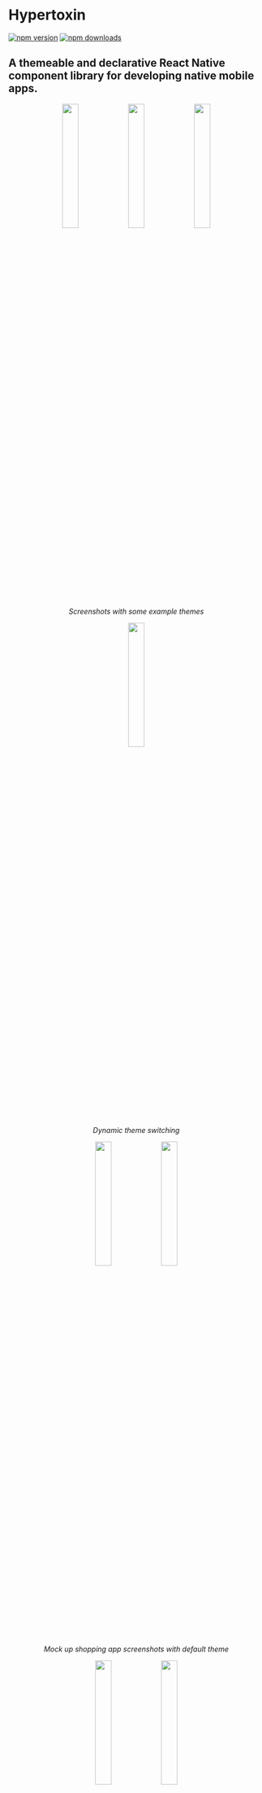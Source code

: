 # Hypertoxin
[![npm version](https://img.shields.io/npm/v/hypertoxin.svg?style=flat)](https://www.npmjs.com/package/hypertoxin)
[![npm downloads](https://img.shields.io/npm/dm/hypertoxin.svg?style=flat-square)](https://www.npmjs.com/package/hypertoxin)
## A themeable and declarative React Native component library for developing native mobile apps.

<p align="center">
    <img width="25%" height="25%" src="/assets/screenshots/screenshot-6.png">
    <img width="25%" height="25%" src="/assets/screenshots/screenshot-5.png">
    <img width="25%" height="25%" src="/assets/screenshots/screenshot-7.png">
</p>
<p align="center">
    <em>Screenshots with some example themes</em>
</p>

<p align="center">
    <img width="25%" height="25%" src="/assets/screen-records/theme-switching.gif">
</p>
<p align="center">
    <em>Dynamic theme switching</em>
</p>

<p align="center">
    <img width="25%" height="25%" src="/assets/screenshots/screenshot-1.png">
    <img width="25%" height="25%" src="/assets/screenshots/screenshot-2.png">
</p>
<p align="center">
    <em>Mock up shopping app screenshots with default theme</em>
</p>

<p align="center">
    <img width="25%" height="25%" src="/assets/screenshots/screenshot-3.png">
    <img width="25%" height="25%" src="/assets/screenshots/screenshot-4.png">
</p>
<p align="center">
    <em>Mock up shopping app screenshots with bubble theme</em>
</p>

# Installation

`$ npm install hypertoxin --save`

# Usage

The imported `hypertoxin` object is consists of `Ht`, `ThemeContext`, and `Theme`. `Ht` is an object containing all available components. `Theme` is the default global theme object which is used as a reference for making custom themes. `ThemeContext` the a react context provider which is required for setting custom themes.

```js
import React, { Component } from 'react';
import ReactNative from 'react-native'
import { Ht, ThemeContext, Theme as DefaultTheme } from 'hyperflow';

// All current available components. More to come...
const {
    FlatButton,
    RaisedButton,
    AreaButton,

    AvatarImage,
    IconImage,
    CoverImage,

    TextField,
    SearchField,

    HorizontalDivider,
    VeriticalDivider,

    HeadlineText,
    TitleText,
    SubtitleText,
    InfoText,
    CaptionText,

    BodyScreen,
    HeaderScreen,

    RowLayout,
    ColumnLayout
} = Ht;

export default class App extends Component {
  render() {
      return (
          <ThemeContext.Provider value = {{
              DefaultTheme // Modify this DefaultTheme object to make your own custom theme
          }}>
              // Top level app component goes here...
          </ThemeContext.Provider>
      );
  }
}

```

- [Documentations & Examples](#documentations)
    - [Button Components](#button-components)
    - [Field Components](#field-components)
    - [Text Components](#text-components)
    - [Image Components](#image-components)
    - [Layout Components](#layout-components)
    - [Screen Components](#screen-components)
    - [Animation API](#animation-api)
    - [Theme-customization](#text-components)
- [Demo](#demo)
- [Change Log](#change-log)
- [License](#license)

---

# Documentations

## Button Components

<p align="center">
    <img src="/assets/screen-records/buttons.gif">
</p>

Hypertoxin has three button components, [*FlatButton*](https://github.com/tuantle/hypertoxin/blob/develop/src/components/buttons/flat-button.js), [*RaisedButton*](https://github.com/tuantle/hypertoxin/blob/develop/src/components/buttons/raised-button.js), and [*AreaButton*](https://github.com/tuantle/hypertoxin/blob/develop/src/components/buttons/area-button.js)

#### Flat Button Properties

Prop | Type | Default | description
-----|------|---------|------------
exclusions | [string] | [] | Set which properties from parent component to ignore or exclude
room | string | `none` | Set button's room with respect to parent component which can be one of `none`, `content-left`, `content-middle`, `content-right`, `content-bottom`, `content-top`, `media`
action | string, object | `none` | Set button's onPress callback action to be defined by the parent component. This property is used when a button is set as a child search button for parent components such as SearchField, TextField, or HeaderScreen
shade | string, object | `themed` | Set button's shade theme, can be `themed`, `light`, or `dark`
overlay | string | `themed` | Set button's overplay style which can be one of `themed`, `opaque`, `translucent`, `translucent-outline`, `transparent`, `transparent-outline`
corner | string, number, object | `themed` | Set button's corner styles. As a number, corner is a scaler where border radius = corner * size. Set corner as an object for more control. For example `corner = { topLeft: 0.1, topRight: 0.1, bottomLeft: 0.1, bottomRight: 0.1}`
size  | string  | `themed`  | Set button's size which can be one of `themed`, `small`, `normal`, `large`
margin | string, number, object | None | Set button's margin styles. As a number, the margin is equally set around the button. Set margin as an object for more control. For example `margin = { top: 5, bottom: 5, left: 5, right: 5, horizontal: 5, vertical: 5}`
disabled | boolean | false | Disable the button
busy | boolean | false | Enable button busy activity indicator
rippled | boolean, string | `themed` | Enable button ripple animation
label | string | None | Button string label
color | string | `themed` | Set button's color style. Can be hex string, default color name, or themed color name
debounced | boolean | false | Enable button debouncing at 250 ms
initialAnimation | string, object | None  | See [Animation API](#animation-api) section for details
onPress | function | None | Button press action callback
style | object | None | Flat button style is an object with the following properties: `container: {...}, contentLeftRoom: {...}, contentMiddleRoom: {...}, contentRightRoom: {...}, badgeRoom: {...}, activityIndicatorRoom: {...}, label: {...}, ripple: {...}`. Standard React Native style properties go inside these properties. Changes to these properties will override the global theme. See [default style object](https://github.com/tuantle/hypertoxin/blob/c61f4bf96ac92efb550fb5264404f72cc0e1443f/src/components/buttons/flat-button.js#L53)

#### Raised Button Properties

Prop | Type | Default | description
-----|------|---------|------------
exclusions | [string] | [] | Set which properties from parent component to ignore or exclude
room | string | `none` | Set button's room with respect to parent component which can be one of `none`, `content-left`, `content-middle`, `content-right`, `content-bottom`, `content-top`, `media`
action | string, object | `none` | Set button's onPress callback action to be defined by the parent component. This property is used when a button is set as a child search button for parent components such as SearchField, TextField, or HeaderScreen
shade | string, object | `themed` | Set button's shade theme, can be `themed`, `light`, or `dark`
corner | string, number, object | `themed` | Set button's corner styles. As a number, corner is a scaler where border radius = corner * size. Set corner as an object for more control. For example `corner = { topLeft: 0.1, topRight: 0.1, bottomLeft: 0.1, bottomRight: 0.1}`
size  | string  | `themed`  | Set button's size which can be one of `themed`, `small`, `normal`, `large`
margin | string, number, object | None | Set button's margin styles. As a number, the margin is equally set around the button. Set margin as an object for more control. For example `margin = { top: 5, bottom: 5, left: 5, right: 5, horizontal: 5, vertical: 5}`
disabled | boolean | false | Disable the button
busy | boolean | false | Enable button busy activity indicator
rippled | boolean, string | `themed` | Enable button ripple animation
label | string | None | Button string label
color | string | `themed` | Set button's color style. Can be hex string, default color name, or themed color name
debounced | boolean | false | Enable button debouncing at 250 ms
initialAnimation | string, object | None  | See [Animation API](#animation-api) section for details
onPress | function | None | Button press action callback
style | object | None | Raised button style is an object with the following properties: `container: {...}, contentLeftRoom: {...}, contentMiddleRoom: {...}, contentRightRoom: {...}, badgeRoom: {...}, activityIndicatorRoom: {...}, label: {...}, ripple: {...}`. Standard React Native style properties go inside these properties. Changes to these properties will override the global theme. See [default style object](https://github.com/tuantle/hypertoxin/blob/c61f4bf96ac92efb550fb5264404f72cc0e1443f/src/components/buttons/raised-button.js#L63)

#### Area Button Properties

Prop | Type | Default | description
-----|------|---------|------------
exclusions | [string] | [] | Set which properties from parent component to ignore or exclude
room | string | `none` | Set button's room with respect to parent component which can be one of `none`, `content-left`, `content-middle`, `content-right`, `content-bottom`, `content-top`, `media`
action | string, object | `none` | Set button's onPress callback action to be defined by the parent component. This property is used when a button is set as a child search button for parent components such as SearchField, TextField, or HeaderScreen
shade | string, object | `themed` | Set button's shade theme, can be `themed`, `light`, or `dark`
overlay | string | `themed` | Set button's overplay style which can be one of `themed`, `opaque`, `translucent`, `transparent`
size  | string  | `themed`  | Set button's size which can be one of `themed`, `small`, `normal`, `large`
margin | string, number, object | None | Set button's margin styles. As a number, the margin is equally set around the button. Set margin as an object for more control. For example `margin = { top: 5, bottom: 5, left: 5, right: 5, horizontal: 5, vertical: 5}`
disabled | boolean | false | Disable the button
rippled | boolean, string | `themed` | Enable button ripple animation
debounced | boolean | false | Enable button debouncing at 250 ms
initialAnimation | string, object | None  | See [Animation API](#animation-api) section for details
onPress | function | None | Button press action callback
style | object | None | Area button style is an object with the following properties: `container: {...}, contentLeftRoom: {...}, contentRightRoom: {...}, ripple: {...}`. Unlike flat and raised buttons, there is no middle room styling. Standard React Native style properties go inside these properties. Changes to these properties will override the global theme. See [default style object](https://github.com/tuantle/hypertoxin/blob/c61f4bf96ac92efb550fb5264404f72cc0e1443f/src/components/buttons/area-button.js#L55)

*Note: `themed` propperty indicates using values defined by the global theme provider.*

By default, flat button component passes `shade`, `size`, and `color` properties down to it child components and at the same time set `margin = { 0 }` and `indentation = { 0 }` properties onto its children. This behaviour can be overide by child components with the `exclusions` property. For example, the icon image component below will not receice the `color = 'primary'` property from he parent button.

```jsx
<FlatButton overlay = 'opaque' size = 'small' label = 'SMALL' color = 'primary' >
    <IconImage exclusions = {[ `color` ]} room = 'content-left' source = 'home' />
</FlatButton>
```

#### Button Component Public Methods Access Via Reference

Methods | description
-----|------
animate | Do animation. See [Animation API](#animation-api)


#### Flat Button Examples

<p align="center">
    <img width="50%" height="50%" src="/assets/screenshots/flat-buttons.png">
</p>
<p align="center">
    <em>Standard flat buttons with colors defined by global theme</em>
</p>

```jsx
<FlatButton overlay = 'opaque' label = 'BUTTON' color = 'default' />
<FlatButton overlay = 'opaque' label = 'BUTTON' color = 'primary' />
<FlatButton overlay = 'opaque' label = 'BUTTON' color = 'secondary' />
<FlatButton overlay = 'opaque' label = 'BUTTON' color = 'accent' />
```

Clear buttons can be created when styling flat buttons with `overlay = 'transparent'` property. The component will auto-adjust the label text color accordingly.

<p align="center">
    <img width="50%" height="50%" src="/assets/screenshots/clear-buttons.png">
</p>
<p align="center">
    <em>Standard clear buttons with colors defined by global theme</em>
</p>

```jsx
<FlatButton overlay = 'transparent' label = 'BUTTON' color = 'default' />
<FlatButton overlay = 'transparent' label = 'BUTTON' color = 'primary' />
<FlatButton overlay = 'transparent' label = 'BUTTON' color = 'secondary' />
<FlatButton overlay = 'transparent' label = 'BUTTON' color = 'accent' />
```

<p align="center">
    <img width="50%" height="50%" src="/assets/screenshots/flat-buttons-with-l-icons.png">
</p>
<p align="center">
    <em>Flat buttons in 3 available sizes with icon images to the left</em>
</p>

<p align="center">
    <img width="50%" height="50%" src="/assets/screenshots/flat-buttons-with-r-icons.png">
</p>
<p align="center">
    <em>And icon images to the right</em>
</p>

To add icon image to button, add a child icon image component (more details for IconImage component below) with a content `room` property. All button components have 4 child rooms, `content-left`, `content-middle`, `content-right`, and `badge`.

Internally, a room is just a convient way for creating child Views, thus allowing the JSX code to be less clutter and much more declarative.

```jsx
<FlatButton overlay = 'opaque' size = 'small' label = 'SMALL' color = 'primary' >
    <IconImage room = 'content-left' source = 'home' />
</FlatButton>
<FlatButton overlay = 'opaque' size = 'normal' label = 'NORMAL' color = 'secondary' >
    <IconImage  room = 'content-left' source = 'home' />
</FlatButton>
<FlatButton overlay = 'opaque' size = 'large' label = 'LARGE' color = 'accent' >
    <IconImage room = 'content-left' source = 'home' />
</FlatButton>
<FlatButton overlay = 'opaque' size = 'small' label = 'SMALL' color = 'primary' >
    <IconImage room = 'content-right' source = 'profile' />
</FlatButton>
<FlatButton overlay = 'opaque' size = 'normal' label = 'NORMAL' color = 'secondary' >
    <IconImage room = 'content-right' source = 'profile' />
</FlatButton>
<FlatButton overlay = 'opaque' size = 'large' label = 'LARGE' color = 'accent' >
    <IconImage room = 'content-right' source = 'profile' />
</FlatButton>
```

<p align="center">
    <img width="50%" height="50%" src="/assets/screenshots/clear-buttons-with-l-icons.png">
    <img width="50%" height="50%" src="/assets/screenshots/clear-buttons-with-r-icons.png">
</p>
<p align="center">
    <em>Clear buttons in 3 available sizes with icon images to the left & right</em>
</p>

```jsx
<FlatButton overlay = 'transparent' size = 'small' label = 'SMALL' color = 'primary' >
    <IconImage room = 'content-left' source = 'home' />
</FlatButton>
<FlatButton overlay = 'transparent' size = 'normal' label = 'NORMAL' color = 'secondary' >
    <IconImage  room = 'content-left' source = 'home' />
</FlatButton>
<FlatButton overlay = 'transparent' size = 'large' label = 'LARGE' color = 'accent' >
    <IconImage room = 'content-left' source = 'home' />
</FlatButton>
<FlatButton overlay = 'transparent' size = 'small' label = 'SMALL' color = 'primary' >
    <IconImage room = 'content-right' source = 'profile' />
</FlatButton>
<FlatButton overlay = 'transparent' size = 'normal' label = 'NORMAL' color = 'secondary' >
    <IconImage room = 'content-right' source = 'profile' />
</FlatButton>
<FlatButton overlay = 'transparent' size = 'large' label = 'LARGE' color = 'accent' >
    <IconImage room = 'content-right' source = 'profile' />
</FlatButton>
```

<p align="center">
    <img width="50%" height="50%" src="/assets/screenshots/flat-buttons-with-corners.png">
</p>
<p align="center">
    <em>A few examples of corner styling</em>
</p>

```jsx
<FlatButton overlay = 'opaque' label = 'BUTTON' color = 'primary' corner = 'sharp' />
<FlatButton overlay = 'opaque' label = 'BUTTON' color = 'secondary' corner = 'round' />
<FlatButton overlay = 'opaque' label = 'BUTTON' color = 'accent' corner = 'circular' />
```

To create a button with a badge, add a child text component with a `room = 'badge'`.

<p align="center">
    <img width="25%" height="25%" src="/assets/screenshots/flat-button-with-badge.png">
</p>

```jsx
<FlatButton overlay = 'opaque' label = 'BUTTON' color = 'primary' >
    <InfoText room = 'badge' color = 'white' > 0 </InfoText>
    <IconImage room = 'content-left' source = 'home' />
</FlatButton>
```

<p align="center">
    <img width="50%" height="50%" src="/assets/screenshots/flat-buttons-with-outlines.png">
</p>
<p align="center">
    <em>Flat outlined buttons when styled with `overlay = 'transparent-outline'` property
</em>
</p>

```jsx
<FlatButton overlay = 'transparent-outline' size = 'small' label = 'BUTTON' color = 'primary' corner = 'sharp' >
    <IconImage room = 'content-left' source = 'star' />
</FlatButton>
<FlatButton overlay = 'transparent-outline' size = 'normal' label = 'BUTTON' color = 'secondary' corner = 'round' >
    <IconImage room = 'content-right' source = 'star' />
</FlatButton>
<FlatButton overlay = 'transparent-outline' size = 'large' label = 'BUTTON' color = 'accent' corner = 'circular' />
```

<p align="center">
    <img width="50%" height="50%" src="/assets/screenshots/icon-buttons.png">
</p>
<p align="center">
    <em>Flat buttons styled as icon buttons</em>
</p>

```jsx
<FlatButton overlay = 'transparent' size = 'small' color = 'primary' corner = 'circular' >
    <IconImage room = 'content-middle' source = 'favorite' />
</FlatButton>
<FlatButton overlay = 'transparent' size = 'normal' color = 'secondary' corner = 'circular' >
    <IconImage room = 'content-middle' source = 'favorite' />
</FlatButton>
<FlatButton overlay = 'transparent' size = 'large' color = 'accent' corner = 'circular' >
    <IconImage room = 'content-middle' source = 'favorite' />
</FlatButton>
<FlatButton overlay = 'transparent' color = { Theme.color.palette.purple } corner = 'circular' >
    <IconImage room = 'content-middle' source = 'smiley-face' />
</FlatButton>
<FlatButton overlay = 'transparent' color = { Theme.color.palette.green } corner = 'circular' >
    <IconImage room = 'content-middle' source = 'star' />
</FlatButton>
```

#### Raised Button Examples

<p align="center">
    <img width="50%" height="50%" src="/assets/screenshots/raised-buttons.png">
</p>
<p align="center">
    <em>Standard raised buttons with colors defined by global theme</em>
</p>

```jsx
<RaisedButton label = 'BUTTON' color = 'default' />
<RaisedButton label = 'BUTTON' color = 'primary' />
<RaisedButton label = 'BUTTON' color = 'secondary' />
<RaisedButton label = 'BUTTON' color = 'accent' />
```

<p align="center">
    <img width="50%" height="50%" src="/assets/screenshots/raised-buttons-with-l-icons.png">
    <img width="50%" height="50%" src="/assets/screenshots/raised-buttons-with-r-icons.png">
</p>
<p align="center">
    <em>Raised buttons in 3 available sizes with icon images to the left & right</em>
</p>

```jsx
<RaisedButton size = 'small' label = 'SMALL' color = 'primary' >
    <IconImage room = 'content-left' source = 'home' />
</RaisedButton>
<RaisedButton size = 'normal' label = 'NORMAL' color = 'secondary' >
    <IconImage room = 'content-left' source = 'home' />
</RaisedButton>
<RaisedButton size = 'large' label = 'LARGE' color = 'accent' >
    <IconImage room = 'content-left' source = 'home' />
</RaisedButton>
<RaisedButton size = 'small' label = 'SMALL' color = 'primary' >
    <IconImage room = 'content-right' source = 'profile' />
</RaisedButton>
<RaisedButton size = 'normal' label = 'NORMAL' color = 'secondary' >
    <IconImage room = 'content-right' source = 'profile' />
</RaisedButton>
<RaisedButton size = 'large' label = 'LARGE' color = 'accent' >
    <IconImage room = 'content-right' source = 'profile' />
</RaisedButton>
```

<p align="center">
    <img width="50%" height="50%" src="/assets/screenshots/raised-buttons-with-corners.png">
</p>
<p align="center">
    <em>A few examples of corner styling</em>
</p>

```jsx
<RaisedButton label = 'BUTTON' color = 'primary' corner = 'sharp' />
<RaisedButton label = 'BUTTON' color = 'secondary' corner = 'round' />
<RaisedButton label = 'BUTTON' color = 'accent' corner = 'circular' />
```

<p align="center">
    <img width="50%" height="50%" src="/assets/screenshots/fab-buttons.png">
</p>
<p align="center">
    <em>Raised buttons styled as floating action buttons</em>
</p>

```jsx
<RaisedButton color = 'primary' corner = 'circular' size = 'large' >
    <IconImage room = 'content-middle' source = 'add' />
</RaisedButton>
<RaisedButton color = 'secondary' corner = 'circular' size = 'large' >
    <IconImage room = 'content-middle' source = 'edit' />
</RaisedButton>
<RaisedButton color = 'accent' corner = 'circular' size = 'large' >
    <IconImage room = 'content-middle' source = 'star' />
</RaisedButton>
```

#### Area Button Examples

<p align="center">
    <img width="50%" height="50%" src="/assets/screen-records/area-buttons.gif">
</p>

```jsx
<FlatList
    data = { animals }
    renderItem = {(listData) => {
        const animal = listData.item;
        return (
            <AreaButton shade = { shade }>
                <ColumnLayout room = 'content-left' roomAlignment = 'center' >
                    <AvatarImage room = 'content-left' source = { animal.avatarImage } dropShadowed = { false } />
                    <TitleText room = 'content-right' size = 'small' indentation = { 20 }>{ animal.name }</TitleText>
                </ColumnLayout>
                <FlatButton room = 'content-right' overlay = 'transparent' corner = 'circular' color = 'red' >
                    <IconImage room = 'content-middle' source = `favorite` />
                </FlatButton>
            </AreaButton>
        );
    }}
/>
```

## Field Components

<p align="center">
    <img src="/assets/screen-records/text-fields.gif">
    <img src="/assets/screen-records/search-field.gif">
</p>

Hypertoxin has two field components, [*TextField*](https://github.com/tuantle/hypertoxin/blob/develop/src/components/fields/text-field.js) and [*SearchField*](https://github.com/tuantle/hypertoxin/blob/develop/src/components/fields/search-field.js)

#### Search Field Properties

Prop | Type | Default | description
-----|------|---------|------------
exclusions | [string] | [] | Set which properties from parent component to ignore or exclude
room | string | `none` | Set search field's room with respect to parent component which can be one of `none`, `content-left`, `content-middle`, `content-right`, `content-bottom`, `content-top`, `media`
shade | string, object | `themed` | Set search field's shade theme, can be `themed`, `light`, or `dark`
overlay | string | `themed` | Set search field's overplay style which can be one of `themed`, `opaque`, `translucent`, `translucent-outline`, `transparent`, `transparent-outline`
corner | string, number, object | `themed` | Set search field's corner styles. As a number, corner is a scaler where border radius = corner * size. Set corner as an object for more control. For example `corner = { topLeft: 0.1, topRight: 0.1, bottomLeft: 0.1, bottomRight: 0.1}`
size  | string  | `themed`  | Set search field's size which can be one of `themed`, `small`, `normal`, `large`
margin | string, number, object | None | Set search field's margin styles. As a number, the margin is equally set around search field container. Set margin as an object for more control. For example `margin = { top: 5, bottom: 5, left: 5, right: 5, horizontal: 5, vertical: 5}`
dropShadowed | boolean, string | `themed` | Enable search field's container drop shadow
autoFocus | boolean | true | Enable search field's auto focus
autoCorrect | boolean | true | Enable search field's auto correct spelling
suggestive | boolean | true | Enable search field's suggestion pullup view
pinnedSuggestionValues  | [string], [number], [object]  | [] | A list of pinned suggestion values
hint  | string  | None | Set search field's hint
initialAnimation | string, object | None  | See [Animation API](#animation-api) section for details
style | object | None | Search field style is an object with the following properties: `container: {...}, box, {...}, contentLeftRoom: {...}, contentRightRoom: {...}, input: {...}, suggestion: {...}`. Standard React Native style properties go inside these properties. Changes to these properties will override the global theme. See [default style object](https://github.com/tuantle/hypertoxin/blob/c61f4bf96ac92efb550fb5264404f72cc0e1443f/src/components/fields/search-field.js#L68)
onSearch | function | None | Called after search field's text input onSubmitEditing. Takes submitted search text value as argument
onGetAutocompletionValues | async function | None | Async retrieve autocompletion string value array for suggestion pullup view
onEditing | function | None |
onFocus | function | None | Called after search field's text input is focused. Takes no argument
onBlur | function | None | Called after search field's text input is blurred. Takes no argument
onCollapse | function | None |
onExpand | function | None |
onHide | function | None |
onShow | function | None |
onHideSuggestion | function | None |
onShowSuggestion | function | None |
onClear | function | None | Called after search field's text input is cleared. Takes no argument
onClearSuggestion | function | None |
renderSuggestionItem | function | None |

#### Text Field Properties

Prop | Type | Default | description
-----|------|---------|------------
exclusions | [string] | [] | Set which properties from parent component to ignore or exclude
room | string | `none` | Set text field's room with respect to parent component which can be one of `none`, `content-left`, `content-middle`, `content-right`, `content-bottom`, `content-top`, `media`
shade | string, object | `themed` | Set text field's shade theme, can be `themed`, `light`, or `dark`
overlay | string | `themed` | Set text field's overplay style which can be one of `themed`, `opaque`, `translucent`, `translucent-outline`, `transparent`, `transparent-outline`
corner | string, number, object | `themed` | Set text field's corner styles. As a number, corner is a scaler where border radius = corner * size. Set corner as an object for more control. For example `corner = { topLeft: 0.1, topRight: 0.1, bottomLeft: 0.1, bottomRight: 0.1}`
size  | string  | `themed`  | Set text field's size which can be one of `themed`, `small`, `normal`, `large`
margin | string, number, object | None | Set text field's margin styles. As a number, the margin is equally set around text field container. Set margin as an object for more control. For example `margin = { top: 5, bottom: 5, left: 5, right: 5, horizontal: 5, vertical: 5}`
autoFocus | boolean | true | Enable text field's auto focus
autoCorrect | boolean | true | Enable text field's auto correct spelling
secured | boolean | false | Enable text field's secure mode
underlined | boolean, string | `themed` | Enable text field's underlined animation
disabled | boolean | false | Disable text field's input
initialValue  | string, number  | None | Set text input's initial value
selectableValues  | [string], [number], [object]  | [] | A list of selectable values
label  | string  | None | Set text field's label
hint  | string  | None | Set text field's hint
charLimit  | number  | -1 | Set text input's max characters count. Set charLimit > -1 for no character limit. When charLimit > 1, a little character counter will be visible in the bottom right
lineLimit  | number  | 1 | Set text input's max lines count. Set lineLimit > 1 for multilined text input
inputType  | string  | `default` | Set text input's type which can be one of `default`, `numeric`, `monetary`, `phone-pad`, `email-address`, `credit-card-visa`, `credit-card-master`, `credit-card-discover`, `credit-card-american-express`
disableValidation  | bool  | false | Disable text input validation
disableFormatting  | bool  | false | Disable text input formatting
initialAnimation | string, object | None  | See [Animation API](#animation-api) section for details
style | object | None | Text field style is an object with the following properties: `container: {...}, box: {...}, contentLeftRoom: {...}, contentRightRoom: {...}, input: {...}, helper: {...}, status: {...}, label: {...}, underline: {...}, selection: {...}`. Standard React Native style properties go inside these properties. Changes to these properties will override the global theme. See [default style object](https://github.com/tuantle/hypertoxin/blob/c61f4bf96ac92efb550fb5264404f72cc0e1443f/src/components/fields/text-field.js#L55)
onValidate | function | See [default onValidate](https://github.com/tuantle/hypertoxin/blob/c61f4bf96ac92efb550fb5264404f72cc0e1443f/src/components/fields/text-field.js#L1022) | Called after text field's text input onChangeText or onEndEditing. Takes current text input value and inputType as arguments. Expects return object with a `validate` boolean property and a `status` string property
onFormat | function | See [default onFormat](https://github.com/tuantle/hypertoxin/blob/c61f4bf96ac92efb550fb5264404f72cc0e1443f/src/components/fields/text-field.js#L1075) | Called after text field's text input onChangeText. Takes current text input value as argument. Return formated value
onEditing | function | None | Called when text field's text input onChangeText. Takes current text input value as argument.
onDoneEdit | function | None | Called when a value in text field's selectable pullup view is selected or after text field's text input onSubmitEditing. Takes current text input value or selected value as argument
onSelect | function | None  | Called when a value in text field's selectable pullup view is selected. Takes selected value as argument
onFocus | function | None | Called after text field's text input is focused. Takes no argument
onBlur | function | None | Called after text field's text input is blurred. Takes no argument
onHideSelection | function | None | Called after text field's selectable pullup view is hidden. Takes no argument
onShowSelection | function | None | Called after text field's selectable pullup view is visible. Takes no argument
onClear | function | None | Called after text field's text input is cleared. Takes no argument
renderSelectableItem | function | None |

*Note: `themed` propperty indicates using values defined by the global theme provider.*

By default, text field component passes `shade`, `size`, and `disabled` properties down to it child components and at the same time set `margin = { 0 }` and `indentation = { 0 }` properties onto its children. This behaviour can be overide by child components with the `exclusions` property.

#### Text Field Component Public Methods Access Via Reference

Methods | description
-----|------
isValidated | Check if text input's value is validated
isSelectionVisible | Check if selectable pullup view is visible
isFocused | Check if text input's value is focused
showSelection | Call to show selectable pullup view if `selectableValues` is provided
hideSelection | Call to hide selectable pullup view if `selectableValues` is provided
focus | Call to focus text input
blur | Call to blur text input
clear | Call to clear text input
animate | Do animation. See [Animation API](#animation-api)

#### Search Field Examples

#### Text Field Examples

<p align="center">
    <img width="35%" height="35%" src="/assets/screen-records/text-field-with-formatting-validation.gif">
</p>
<p align="center">
    <em>Text field with formatting and validation</em>
</p>

```jsx
<TextField
    label = 'PHONE NUMBER'
    inputType = 'phone-pad'
    charLimit = { 14 }
    onValidate = {(value, inputType) => {
        let regex;
        let validated = true;
        let status = ``;

        if (value !== `` && inputType === `phone-pad`) {
            regex = /^(\+\d{1,2}\s)?\(?\d{3}\)?[\s.-]?\d{3}[\s.-]?\d{4}$/;

            validated = regex.test(value);
            status = validated ? `` : `Phone number is invalid`;
        }
        return {
            validated,
            status
        };
    }}
    onFormat = {(value) => {
        return value.split(``).filter((char) => char !== `-` && char !== `(` && char !== `)` && char !== ` `).map((char, index) => {
            if (index === 0) {
                return `(${char}`;
            }
            if (index === 2) {
                return `${char}) `;
            }
            if (index === 5) {
                return `${char}-`;
            }
            return char;
        }).join(``);
    }}
>
    <FlatButton room = 'content-right' overlay = 'transparent' action = 'clear' corner = 'circular' >
        <IconImage room = 'content-middle' source = 'cancel' />
    </FlatButton>
</TextField>
```

<p align="center">
    <img width="25%" height="25%" src="/assets/screen-records/text-field-selectable.gif">
</p>
<p align="center">
    <em>Text field with selectable pullup view</em>
</p>

```jsx
<TextField
    label = 'LABEL'
    selectableValues = {[ `VALUE A`, `VALUE B`, `VALUE C` ]}
    renderSelectableItem = {(item, onPressSelect) => {
        return (
            <AreaButton
                shade = { shade }
                overlay = 'transparent'
                size = 'small'
                onPress = {() => onPressSelect(item)}
                contentRightRoomAlignment = 'start'
                margin = {{
                    horizontal: 10
                }}
            >
                <InfoText room = 'content-left' indentation = { 10 }>{ item.value }</InfoText>
                {
                    item.selected ? <IconImage room = 'content-right' source = 'check' /> : null
                }
            </AreaButton>
        );
    }}

    <FlatButton room = 'content-right' overlay = 'transparent' action = 'clear' corner = 'circular' >
        <IconImage room = 'content-middle' source = 'cancel' />
    </FlatButton>
    <FlatButton room = 'content-right' overlay = 'transparent' action = 'show-selection' corner = 'circular' >
        <IconImage room = 'content-middle' source = 'collapse' />
    </FlatButton>
    <FlatButton room = 'content-right' overlay = 'transparent' action = 'hide-selection' corner = 'circular' >
        <IconImage room = 'content-middle' source = 'expand' />
    </FlatButton>
</TextField>
```

## Text Components

<p align="center">
    <img width="35%" height="35%" src="/assets/screenshots/screenshot-text-default-theme.png">
</p>
<p align="center">
    <em>Text components with default theme and San-Francisco font</em>
</p>

<p align="center">
    <img width="35%" height="35%" src="/assets/screenshots/screenshot-text-bubble-theme.png">
</p>
<p align="center">
    <em>Text components with bubble theme and Arial font</em>
</p>

<p align="center">
    <img width="35%" height="35%" src="/assets/screenshots/screenshot-text-coffee-theme.png">
</p>
<p align="center">
    <em>Text components with coffee theme and Futura font</em>
</p>

Hypertoxin has five text components, [*CaptionText*](https://github.com/tuantle/hypertoxin/blob/develop/src/components/texts/caption-text.js), [*InfoText*](https://github.com/tuantle/hypertoxin/blob/develop/src/components/texts/info-text.js), [*SubtitleText*](https://github.com/tuantle/hypertoxin/blob/develop/src/components/texts/subtitle-text.js), [*TitleText*](https://github.com/tuantle/hypertoxin/blob/develop/src/components/texts/title-text.js), [*HeadlineText*](https://github.com/tuantle/hypertoxin/blob/develop/src/components/texts/headline-text.js)

#### Text (Caption, Info, Subtitle, Title, & Headline) Properties

Prop | Type | Default | description
-----|------|---------|------------
exclusions | [string] | [] | Set which properties from parent component to ignore or exclude
room | string | `none` | Set text's room with respect to parent component which can be one of `none`, `content-left`, `content-middle`, `content-right`, `content-bottom`, `content-top`, `media`, `activity-indicator`
shade | string, object | `themed` | Set text shade theme, can be `themed`, `light`, or `dark`
size  | string  | `themed`  | Set text font's size which can be one of `themed`, `small`, `normal`, `large`
alignment  | string  | `left`  | Set text's alignment which can be one of `left`, `center`, `right`
decoration  | string  | `none`  | Set text's decoration which can be one of `none`, `underline`, `line-through`
font  | string  | `themed`  | Set text font's family which can be `themed` or font family name
uppercased  | boolean  | False  | Force uppercased text
lowercased  | boolean  | False  | Force lowercased text
indentation  | number  | 0  | Set text indentation
color | string | `themed` | Set text's color style. Can be hex string, default color name, or themed color name
initialAnimation | string, object | None  | See [Animation API](#animation-api) section for details
style | object | None | Standard React Native text style properties.

#### Text Components Public Methods Access Via Reference

Methods | description
-----|------
animate | Do animation. See [Animation API](#animation-api)


```jsx
<HeadlineText size = 'large' color = 'default' > Headline Large </HeadlineText>
<HeadlineText size = 'normal' color = 'primary' > Headline Normal </HeadlineText>
<HeadlineText size = 'small' color = 'secondary' > Headline Small </HeadlineText>
```
```jsx
<TitleText size = 'large' color = 'default' > Headline Large </TitleText>
<TitleText size = 'normal' color = 'primary' > Headline Normal </TitleText>
<TitleText size = 'small' color = 'secondary' > Headline Small </TitleText>
```

```jsx
<SubtitleText size = 'large' color = 'default' > Headline Large </SubtitleText>
<SubtitleText size = 'normal' color = 'primary' > Headline Normal </SubtitleText>
<SubtitleText size = 'small' color = 'secondary' > Headline Small </SubtitleText>
```

```jsx
<InfoText size = 'large' color = 'default' > Headline Large </InfoText>
<InfoText size = 'normal' color = 'primary' > Headline Normal </InfoText>
<InfoText size = 'small' color = 'secondary' > Headline Small </InfoText>
```

```jsx
<CaptionText size = 'large' color = 'default' > Headline Large </CaptionText>
<CaptionText size = 'normal' color = 'primary' > Headline Normal </CaptionText>
<CaptionText size = 'small' color = 'secondary' > Headline Small </CaptionText>
```

## Screen Components

Hypertoxin has two screen components, [*BodyScreen*](https://github.com/tuantle/hypertoxin/blob/develop/src/components/screens/body-screen.js), [*HeaderScreen*](https://github.com/tuantle/hypertoxin/blob/develop/src/components/screens/header-screen.js)

## Layout Components}

Hypertoxin has two layout components, [*RowLayout*](https://github.com/tuantle/hypertoxin/blob/develop/src/components/layouts/row-layout.js), [*ColumnLayout*](https://github.com/tuantle/hypertoxin/blob/develop/src/components/layouts/column-layout.js)

## Image Components

Hypertoxin has two layout components, [*RowLayout*](https://github.com/tuantle/hypertoxin/blob/develop/src/components/layouts/row-layout.js), [*ColumnLayout*](https://github.com/tuantle/hypertoxin/blob/develop/src/components/layouts/column-layout.js)

## Divider Components

Hypertoxin has two divider components, [*HorizontalDivider*](https://github.com/tuantle/hypertoxin/blob/develop/src/components/dividers/horizontal-divider.js), [*VeriticalDivider*](https://github.com/tuantle/hypertoxin/blob/develop/src/components/dividers/vertical-divider.js)

#### Divider (Horizontal and Vertical) Properties

Prop | Type | Default | description
-----|------|---------|------------
exclusions | [string] | [] | Set which properties from parent component to ignore or exclude
room | string | `none` | Set divider's room with respect to parent component which can be one of `none`, `content-left`, `content-middle`, `content-right`, `content-bottom`, `content-top`, `media`
shade | string, object | `themed` | Set divider shade theme, can be `themed`, `light`, or `dark`
thickness | number, string | `themed` | Set divider line thickness
edgeToEdge | boolean | false | Force divider line to the edges of screen
margin | string, number, object | None | Set text field's margin styles. As a number, the margin is equally set around text field container. Set margin as an object for more control. For example `margin = { top: 5, bottom: 5, left: 5, right: 5, horizontal: 5, vertical: 5}`
color | string | `themed` | Set divider's color style. Can be hex string, default color name, or themed color name
style | object | None | Standard React Native view style properties

## Animation API

In Hypertoxin component library, all components, except for HorizontalDivider, VeriticalDivider, and CoverImage, have an `animate` method and an `initialAnimation` property. At it core, Hypertoxin uses [react-native-animatable](https://github.com/oblador/react-native-animatable) library for animation transistion.

#### Property `initialAnimation`

This property is set for initial component animation right after mounting. It can be either a string or an object. As a object, this property has a PropTypes shape of:

```js
PropTypes.shape({
    refName: PropTypes.string,
    transitions: PropTypes.arrayOf(PropTypes.shape({
        to: PropTypes.object,
        from: PropTypes.object,
        option: PropTypes.shape({
            duration: PropTypes.number,
            delay: PropTypes.number,
            easing: PropTypes.string
        })
    })),
    onTransitionBegin: PropTypes.func,
    onTransitionEnd: PropTypes.func,
    onAnimationBegin: PropTypes.func,
    onAnimationEnd: PropTypes.func
})
```

Where `refName` is reference name of animated child content component. See child component reference names [table](#child-component-references). And `transitions` is an array of transition object that has `to`, `from`, and `option` properties. From contains the starting transition animation style, and to contains the ending transition animation style. See [react-native-animatable](https://github.com/oblador/react-native-animatable) documentation for more details.

#### Method `animate`

Below are some component animation examples.

<p align="center">
    <img width="25%" height="25%" src="/assets/screen-records/button-animation2.gif">
</p>
<p align="center">
    <em>An example of animating sequences of a simple submit button. [*Full code example*](https://github.com/tuantle/hypertoxin/blob/c61f4bf96ac92efb550fb5264404f72cc0e1443f/demo/src/components/animation-views/example2-animation-view.js#L310)</em>
</p>

<p align="center">
    <img width="25%" height="25%" src="/assets/screen-records/button-animation1.gif">
</p>
<p align="center">
    <em>An example of animating sequences of payment submit button</em>
</p>
. [*Full code example*](https://github.com/tuantle/hypertoxin/blob/c61f4bf96ac92efb550fb5264404f72cc0e1443f/demo/src/components/animation-views/example2-animation-view.js#L121)

<p align="center">
    <img width="15%" height="15%" src="/assets/screen-records/button-animation3.gif">
</p>
<p align="center">
    <em>An example of animating sequences of an expanding FAB menu</em>
</p>
. [*Full code example*](https://github.com/tuantle/hypertoxin/blob/c61f4bf96ac92efb550fb5264404f72cc0e1443f/demo/src/components/animation-views/example2-animation-view.js#L444)

<p align="center">
    <img width="25%" height="25%" src="/assets/screen-records/button-animation4.gif">
</p>
<p align="center">
    <em>An example of animating sequences of a popup menu</em>
</p>
[*Full code example*](https://github.com/tuantle/hypertoxin/blob/c61f4bf96ac92efb550fb5264404f72cc0e1443f/demo/src/components/animation-views/example2-animation-view.js#L675)

## Theme Customization

## Child Component References

# Demo

# Change Log
- Link to [change log](https://github.com/tuantle/hypertoxin/tree/develop/CHANGELOG.md)

# License

Hyperflow is [MIT licensed](./LICENSE).
